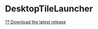 # DesktopTileLauncher
[?? Download the latest release](https://github.com/108thecitizen/DesktopTileLauncher/releases/latest)

